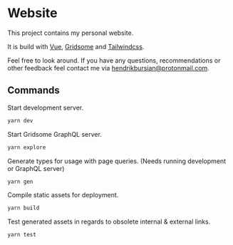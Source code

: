# Website

This project contains my personal website.

It is build with [Vue](https://vuejs.org), [Gridsome](https://gridsome.org) and [Tailwindcss](https://tailwindcss.com).

Feel free to look around. If you have any questions, recommendations or other feedback feel contact me via [hendrikbursian@protonmail.com](mailto:hendrikbursian@protonmail.com).

## Commands

Start development server.

```bash
yarn dev
```

Start Gridsome GraphQL server.

```bash
yarn explore
```

Generate types for usage with page queries. (Needs running development or GraphQL server)

```bash
yarn gen
```

Compile static assets for deployment.

```bash
yarn build
```

Test generated assets in regards to obsolete internal & external links.

```bash
yarn test
```
